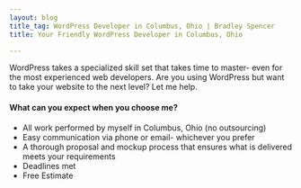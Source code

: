 ```yaml
---
layout: blog
title_tag: WordPress Developer in Columbus, Ohio | Bradley Spencer
title: Your Friendly WordPress Developer in Columbus, Ohio

---
```


WordPress takes a specialized skill set that takes time to master- even for the most experienced web developers. Are you using WordPress but want to take your website to the next level?  Let me help.

#### What can you expect when you choose me?
* All work performed by myself in Columbus, Ohio (no outsourcing)
* Easy communication via phone or email- whichever you prefer
* A thorough proposal and mockup process that ensures what is delivered meets your requirements
* Deadlines met
* Free Estimate

